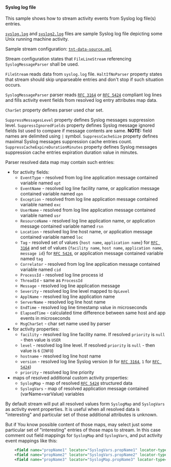 #### Syslog log file

This sample shows how to stream activity events from Syslog log file(s) entries.

[`syslog.log`](./syslog.log) and [`syslog2.log`](./syslog2.log) files are sample Syslog log file depicting some Unix running machine activity.

Sample stream configuration: [`tnt-data-source.xml`](./tnt-data-source.xml)

Stream configuration states that `FileLineStream` referencing `SyslogMessageParser` shall be used.

`FileStream` reads data from `syslog.log` file. `HaltIfNoParser` property states that stream should skip unparseable
entries and don't stop if such situation occurs.

`SyslogMessageParser` parser reads [`RFC 3164`](https://tools.ietf.org/html/rfc3164) or [`RFC 5424`](https://tools.ietf.org/html/rfc5424) 
compliant log lines and fills activity event fields from resolved log entry attributes map data.

`CharSet` property defines parser used char set.

`SuppressMessagesLevel` property defines Syslog messages suppression level.
`SuppressIgnoredFields` property defines Syslog message ignored fields list used to compare if message contents are same. **NOTE:** field 
names are delimited using `|` symbol. 
`SuppressCacheSize` property defines maximal Syslog messages suppression cache entries count.
`SuppressCacheExpireDurationMinutes` property defines Syslog messages suppression cache entries expiration duration value in minutes.

Parser resolved data map may contain such entries:
 * for activity fields:
    * `EventType` - resolved from log line application message contained variable named `opt`
    * `EventName` - resolved log line facility name, or application message contained variable named `opn`
    * `Exception` - resolved from log line application message contained variable named `exc`
    * `UserName` - resolved from log line application message contained variable named `usr`
    * `ResourceName` - resolved log line application name, or application message contained variable named `rsn`
    * `Location` - resolved log line host name, or application message contained variable named `loc`
    * `Tag` - resolved set of values {`host name`, `application name`} for [`RFC 3164`](https://tools.ietf.org/html/rfc3164) and set of 
    values {`facility name`, `host name`, `application name`, `message id`} for [`RFC 5424`](https://tools.ietf.org/html/rfc5424), or 
    application message contained variable named `tag`
    * `Correlator` - resolved from log line application message contained variable named `cid`
    * `ProcessId` - resolved log line process id
    * `ThreadId` - same as `ProcessId`
    * `Message` - resolved log line application message
    * `Severity` - resolved log line level mapped to `OpLevel`
    * `ApplName` - resolved log line application name
    * `ServerName` - resolved log line host name
    * `EndTime` - resolved log line timestamp value in microseconds
    * `ElapsedTime` - calculated time difference between same host and app events in microseconds
    * `MsgCharSet` - char set name used by parser
 * for activity properties:
    * `facility` - resolved log line facility name. If resolved `priority` is `null` - then value is `USER`
    * `level` - resolved log line level. If resolved `priority` is `null` - then value is `6` (`INFO`)
    * `hostname` - resolved log line host name
    * `version` - resolved log line Syslog version (`0` for [`RFC 3164`](https://tools.ietf.org/html/rfc3164), `1` for [`RFC 5424`](https://tools.ietf.org/html/rfc5424))
    * `priority` - resolved log line priority
 * maps of resolved additional custom activity properties:
    * `SyslogMap` - map of resolved [`RFC 5424`](https://tools.ietf.org/html/rfc5424) structured data
    * `SyslogVars` - map of resolved application message contained (varName=varValue) variables

By default stream will put all resolved values form `SyslogMap` and `SyslogVars` as activity event properties. It is useful when all 
resolved data is "interesting" and particular set of those additional attributes is unknown.   

But if You know possible content of those maps, may select just some particular set of "interesting" entries of those maps to stream. In 
this case comment out field mappings for `SyslogMap` and `SyslogVars`, and put activity event mappings like this:  
```xml
    <field name="propName1" locator="SyslogVars.propName1" locator-type="Label"/>
    <field name="propName2" locator="SyslogVars.propName2" locator-type="Label" datatype="Number" format="####0.00"/>
    <field name="propName3" locator="SyslogMap.propName3" locator-type="Label"/>
```
